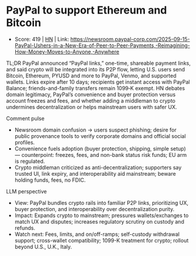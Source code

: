 # PayPal to support Ethereum and Bitcoin

- Score: 419 | [HN](https://news.ycombinator.com/item?id=45249915) | Link: https://newsroom.paypal-corp.com/2025-09-15-PayPal-Ushers-in-a-New-Era-of-Peer-to-Peer-Payments,-Reimagining-How-Money-Moves-to-Anyone,-Anywhere

TL;DR
PayPal announced “PayPal links,” one-time, shareable payment links, and said crypto will be integrated into its P2P flow, letting U.S. users send Bitcoin, Ethereum, PYUSD and more to PayPal, Venmo, and supported wallets. Links expire after 10 days; recipients get instant access with PayPal Balance; friends-and-family transfers remain 1099‑K exempt. HN debates domain legitimacy, PayPal’s convenience and buyer protection versus account freezes and fees, and whether adding a middleman to crypto undermines decentralization or helps mainstream users with safer UX.

Comment pulse
- Newsroom domain confusion → users suspect phishing; desire for public provenance tools to verify corporate domains and official social profiles.
- Convenience fuels adoption (buyer protection, shipping, simple setup) — counterpoint: freezes, fees, and non-bank status risk funds; EU arm is regulated.
- Crypto middleman criticized as anti-decentralization; supporters say trusted UI, link expiry, and interoperability aid mainstream; beware holding funds, fees, no FDIC.

LLM perspective
- View: PayPal bundles crypto rails into familiar P2P links, prioritizing UX, buyer protection, and interoperability over decentralization purity.
- Impact: Expands crypto to mainstream; pressures wallets/exchanges to match UX and disputes; increases regulatory scrutiny on custody and refunds.
- Watch next: Fees, limits, and on/off-ramps; self-custody withdrawal support; cross-wallet compatibility; 1099-K treatment for crypto; rollout beyond U.S., U.K., Italy.
